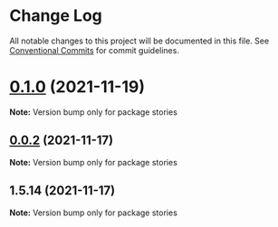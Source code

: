 # Change Log

All notable changes to this project will be documented in this file.
See [Conventional Commits](https://conventionalcommits.org) for commit guidelines.

# [0.1.0](https://github.com/hosseinmd/reactjs-view/compare/v0.0.2...v0.1.0) (2021-11-19)

**Note:** Version bump only for package stories





## [0.0.2](https://github.com/hosseinmd/reactjs-view/compare/v1.5.14...v0.0.2) (2021-11-17)

**Note:** Version bump only for package stories





## 1.5.14 (2021-11-17)

**Note:** Version bump only for package stories
